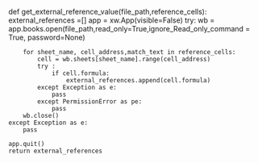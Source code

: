 def get_external_reference_value(file_path,reference_cells):
    external_references =[]
    app = xw.App(visible=False)
    try:
        wb = app.books.open(file_path,read_only=True,ignore_Read_only_command = True, password=None)
        
        for sheet_name, cell_address,match_text in reference_cells:
            cell = wb.sheets[sheet_name].range(cell_address)
            try :
                if cell.formula:
                    external_references.append(cell.formula)
            except Exception as e:
                pass
            except PermissionError as pe:
                pass
        wb.close()
    except Exception as e:
        pass

    app.quit()
    return external_references

